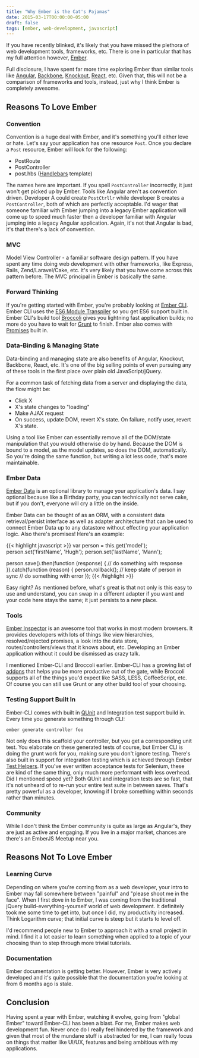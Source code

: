 ```yaml
---
title: "Why Ember is the Cat's Pajamas"
date: 2015-03-17T00:00:00-05:00
draft: false
tags: [ember, web-development, javascript]
---
```


If you have recently blinked, it's likely that you have missed the plethora of web development tools, frameworks, etc. There is one in particular that has my full attention however, [Ember](http://emberjs.com/).

<!--more-->

Full disclosure, I have spent far more time exploring Ember than similar tools like [Angular](https://angularjs.org/), [Backbone](http://backbonejs.org/), [Knockout](http://knockoutjs.com/), [React](https://facebook.github.io/react/), etc. Given that, this will not be a comparison of frameworks and tools, instead, just why I think Ember is completely awesome.

## Reasons To Love Ember

### Convention

Convention is a huge deal with Ember, and it's something you'll either love or hate. Let's say your application has one resource `Post`. Once you declare a `Post` resource, Ember will look for the following:

* PostRoute
* PostController
* post.hbs ([Handlebars](http://handlebarsjs.com/) template)

The names here are important. If you spell `PostController` incorrectly, it just won't get picked up by Ember. Tools like Angular aren't as convention driven. Developer A could create `PostCtrllr` while developer B creates a `PostController`, both of which are perfectly acceptable. I'd wager that someone familiar with Ember jumping into a legacy Ember application will come up to speed much faster then a developer familiar with Angular jumping into a legacy Angular application. Again, it's not that Angular is bad, it's that there's a lack of convention.

### MVC

Model View Controller - a familiar software design pattern. If you have spent any time doing web development with other frameworks, like Express, Rails, Zend/Laravel/Cake, etc. it's very likely that you have come across this pattern before. The MVC principal in Ember is basically the same.

### Forward Thinking

If you're getting started with Ember, you're probably looking at [Ember CLI](https://www.ember-cli.com/). Ember CLI uses the [ES6 Module Transpiler](https://github.com/square/es6-module-transpiler) so you get ES6 support built in. Ember CLI's build tool [Broccoli](https://github.com/joliss/broccoli) gives you lightning fast application builds; no more do you have to wait for [Grunt](http://gruntjs.com/) to finish. Ember also comes with [Promises](https://developer.mozilla.org/en-US/docs/Web/JavaScript/Reference/Global_Objects/Promise) built in.

### Data-Binding & Managing State

Data-binding and managing state are also benefits of Angular, Knockout, Backbone, React, etc. It's one of the big selling points of even pursuing any of these tools in the first place over plain old JavaScript/jQuery.

For a common task of fetching data from a server and displaying the data, the flow might be:

* Click X
* X's state changes to "loading"
* Make AJAX request
* On success, update DOM, revert X's state. On failure, notify user, revert X's state.

Using a tool like Ember can essentially remove all of the DOM/state manipulation that you would otherwise do by hand. Because the DOM is bound to a model, as the model updates, so does the DOM, automatically. So you're doing the same function, but writing a lot less code, that's more maintainable.

### Ember Data

[Ember Data](https://github.com/emberjs/data) is an optional library to manage your application's data. I say optional because like a Birthday party, you can technically not serve cake, but if you don't, everyone will cry a little on the inside.

Ember Data can be thought of as an ORM, with a consistent data retrieval/persist interface as well as adapter architecture that can be used to connect Ember Data up to any datastore without effecting your application logic. Also there's promises! Here's an example:

{{< highlight javascript >}}
var person = this.get('model');
person.set('firstName', 'Hugh');
person.set('lastName', 'Mann');

person.save().then(function (response) {
    // do something with response
}).catch(function (reason) {
    person.rollback();  // keep state of person in sync
    // do something with error
});
{{< /highlight >}}

Easy right? As mentioned before, what's great is that not only is this easy to use and understand, you can swap in a different adapter if you want and your code here stays the same; it just persists to a new place.

### Tools

[Ember Inspector](https://github.com/emberjs/ember-inspector) is an awesome tool that works in most modern browsers. It provides developers with lots of things like view hierarchies, resolved/rejected promises, a look into the data store, routes/controllers/views that it knows about, etc. Developing an Ember application without it could be dismissed as crazy talk.

I mentioned Ember-CLI and Broccoli earlier. Ember-CLI has a growing list of [addons](http://www.emberaddons.com/) that helps you be more productive out of the gate, while Broccoli supports all of the things you'd expect like SASS, LESS, CoffeeScript, etc. Of course you can still use Grunt or any other build tool of your choosing.

### Testing Support Built In

Ember-CLI comes with built in [QUnit](http://qunitjs.com/) and Integration test support build in. Every time you generate something through CLI:

```
ember generate controller foo
```

Not only does this scaffold your controller, but you get a corresponding unit test. You elaborate on these generated tests of course, but Ember CLI is doing the grunt work for you, making sure you don't ignore testing. There's also built in support for integration testing which is achieved through Ember [Test Helpers](http://emberjs.com/guides/testing/test-helpers/). If you've ever written acceptance tests for Selenium, these are kind of the same thing, only much more performant with less overhead. Did I mentioned speed yet? Both QUnit and integration tests are so fast, that it's not unheard of to re-run your entire test suite in between saves. That's pretty powerful as a developer, knowing if I broke something within seconds rather than minutes.

### Community

While I don't think the Ember community is quite as large as Angular's, they are just as active and engaging. If you live in a major market, chances are there's an EmberJS Meetup near you.

## Reasons Not To Love Ember

### Learning Curve

Depending on where you're coming from as a web developer, your intro to Ember may fall somewhere between "painful" and "please shoot me in the face". When I first dove in to Ember, I was coming from the traditional jQuery build-everything-yourself world of web development. It definitely took me some time to get into, but once I did, my productivity increased. Think Logarithm curve; that initial curve is steep but it starts to level off.

I'd recommend people new to Ember to approach it with a small project in mind. I find it a lot easier to learn something when applied to a topic of your choosing than to step through more trivial tutorials.

### Documentation

Ember documentation is getting better. However, Ember is very actively developed and it's quite possible that the documentation you're looking at from 6 months ago is stale.

## Conclusion

Having spent a year with Ember, watching it evolve, going from "global Ember" toward Ember-CLI has been a blast. For me, Ember makes web development fun. Never once do I really feel hindered by the framework and given that most of the mundane stuff is abstracted for me, I can really focus on things that matter like UI/UX, features and being ambitious with my applications.
